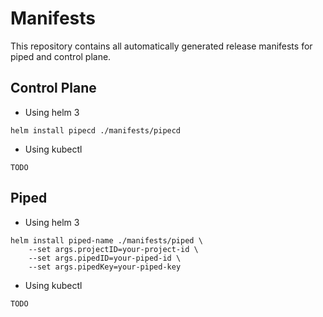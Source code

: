 # Manifests

This repository contains all automatically generated release manifests for piped and control plane.

## Control Plane

- Using helm 3

``` consolse
helm install pipecd ./manifests/pipecd
```

- Using kubectl

``` consolse
TODO
```

## Piped

- Using helm 3

``` console
helm install piped-name ./manifests/piped \
    --set args.projectID=your-project-id \
    --set args.pipedID=your-piped-id \
    --set args.pipedKey=your-piped-key
```

- Using kubectl

``` consolse
TODO
```